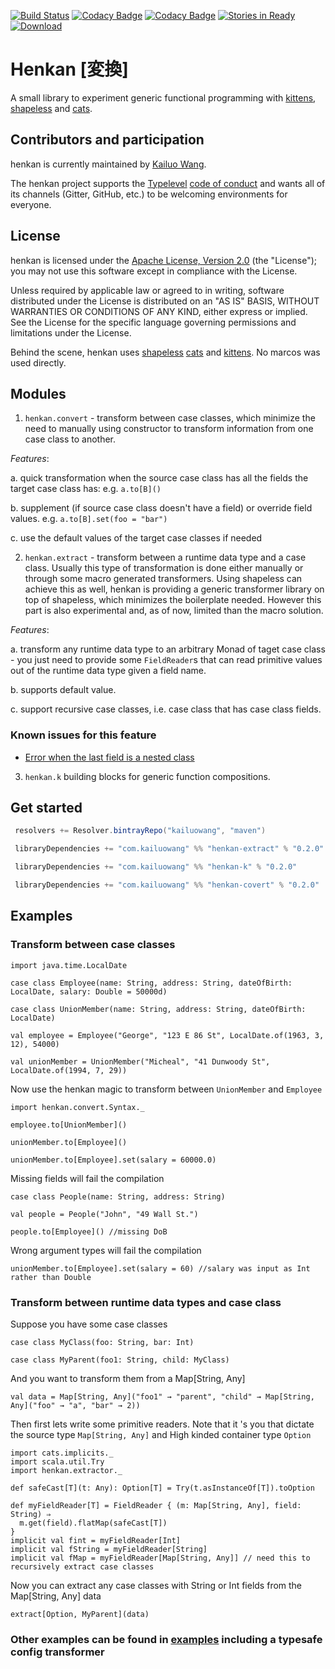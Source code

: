 [![Build Status](https://travis-ci.org/kailuowang/henkan.svg)](https://travis-ci.org/kailuowang/henkan)
[![Codacy Badge](https://api.codacy.com/project/badge/grade/94b5ef789e73441ca101c5d0e083aef6)](https://www.codacy.com/app/kailuo-wang/henkan)
[![Codacy Badge](https://api.codacy.com/project/badge/coverage/94b5ef789e73441ca101c5d0e083aef6)](https://www.codacy.com/app/kailuo-wang/henkan)
[![Stories in Ready](https://badge.waffle.io/kailuowang/henkan.svg?label=ready&title=Ready)](http://waffle.io/kailuowang/henkan)
[ ![Download](https://api.bintray.com/packages/kailuowang/maven/henkan/images/download.svg) ](https://bintray.com/kailuowang/maven/henkan/_latestVersion)

# Henkan [変換]

A small library to experiment generic functional programming with [kittens][kittens], [shapeless][shapeless] and [cats][cats].


## Contributors and participation

henkan is currently maintained by [Kailuo Wang][kailuowang].

The henkan project supports the [Typelevel][typelevel] [code of conduct][typelevel-coc]
and wants all of its channels (Gitter, GitHub, etc.) to be welcoming environments for
everyone.

## License

henkan is licensed under the [Apache License, Version 2.0][apache2]
(the "License"); you may not use this software except in compliance with
the License.

Unless required by applicable law or agreed to in writing, software
distributed under the License is distributed on an "AS IS" BASIS,
WITHOUT WARRANTIES OR CONDITIONS OF ANY KIND, either express or implied.
See the License for the specific language governing permissions and
limitations under the License.

Behind the scene, henkan uses [shapeless](https://github.com/milessabin/shapeless) [cats](https://github.com/typelevel/cats) and [kittens](https://github.com/milessabin/kittens). No marcos was used directly.

## Modules

1. `henkan.convert` - transform between case classes, which minimize the need to manually using constructor to transform information from one case class to another.

  *Features*:

  a. quick transformation when the source case class has all the fields the target case class has: e.g. `a.to[B]()`

  b. supplement (if source case class doesn't have a field) or override field values. e.g. `a.to[B].set(foo = "bar")`

  c. use the default values of the target case classes if needed

2. `henkan.extract` - transform between a runtime data type and a case class. Usually this type of transformation is done either manually or through some macro generated transformers. Using shapeless can achieve this as well, henkan is providing a generic transformer library on top of shapeless, which minimizes the boilerplate needed. However this part is also experimental and, as of now, limited than the macro solution.

  *Features*:

  a. transform any runtime data type to an arbitrary Monad of taget case class - you just need to provide some `FieldReader`s that can read primitive values out of the runtime data type given a field name.

  b. supports default value.

  c. support recursive case classes, i.e. case class that has case class fields.

  ### Known issues for this feature

  * [Error when the last field is a nested class](https://github.com/kailuowang/henkan/issues/15)


3. `henkan.k` building blocks for generic function compositions.


## Get started 

```scala
 resolvers += Resolver.bintrayRepo("kailuowang", "maven")

 libraryDependencies += "com.kailuowang" %% "henkan-extract" % "0.2.0"

 libraryDependencies += "com.kailuowang" %% "henkan-k" % "0.2.0"

 libraryDependencies += "com.kailuowang" %% "henkan-covert" % "0.2.0"
```

## Examples

### Transform between case classes


```tut:silent
import java.time.LocalDate

case class Employee(name: String, address: String, dateOfBirth: LocalDate, salary: Double = 50000d)

case class UnionMember(name: String, address: String, dateOfBirth: LocalDate)

val employee = Employee("George", "123 E 86 St", LocalDate.of(1963, 3, 12), 54000)

val unionMember = UnionMember("Micheal", "41 Dunwoody St", LocalDate.of(1994, 7, 29))
```

Now use the henkan magic to transform between `UnionMember` and `Employee`
```tut
import henkan.convert.Syntax._

employee.to[UnionMember]()

unionMember.to[Employee]()

unionMember.to[Employee].set(salary = 60000.0)

```
Missing fields will fail the compilation
```tut
case class People(name: String, address: String)

val people = People("John", "49 Wall St.")
```
```tut:fail
people.to[Employee]() //missing DoB

```
Wrong argument types will fail the compilation
```tut:fail
unionMember.to[Employee].set(salary = 60) //salary was input as Int rather than Double

```


### Transform between runtime data types and case class

Suppose you have some case classes
```tut:silent:reset
case class MyClass(foo: String, bar: Int)

case class MyParent(foo1: String, child: MyClass)
```
And you want to transform them from a Map[String, Any]
```tut:silent
val data = Map[String, Any]("foo1" → "parent", "child" → Map[String, Any]("foo" → "a", "bar" → 2))
```

Then first lets write some primitive readers. Note that it 's you that dictate the source type `Map[String, Any]` and High kinded container type `Option`

```tut:silent
import cats.implicits._
import scala.util.Try
import henkan.extractor._

def safeCast[T](t: Any): Option[T] = Try(t.asInstanceOf[T]).toOption

def myFieldReader[T] = FieldReader { (m: Map[String, Any], field: String) ⇒
  m.get(field).flatMap(safeCast[T])
}
implicit val fint = myFieldReader[Int]
implicit val fString = myFieldReader[String]
implicit val fMap = myFieldReader[Map[String, Any]] // need this to recursively extract case classes
```

Now you can extract any case classes with String or Int fields from the Map[String, Any] data

```tut
extract[Option, MyParent](data)
```

### Other examples can be found in [examples](examples/src/main/scala/henkan/) including a typesafe config transformer

[apache2]: http://www.apache.org/licenses/LICENSE-2.0
[kailuowang]: http://twitter.com/kailuowang
[typelevel]: http://typelevel.org/
[typelevel-coc]: http://typelevel.org/conduct.html
[kittens]: http://github.com/milessabin/kittens
[shapeless]: http://github.com/milessabin/shapeless
[cats]: http://github.com/typelevel/cats
